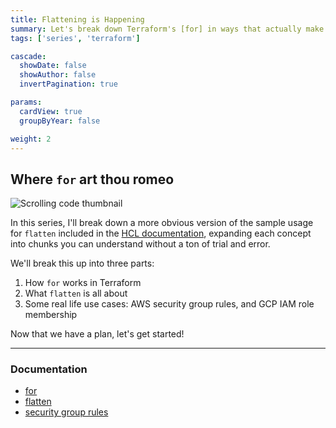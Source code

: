 ```yaml
---
title: Flattening is Happening
summary: Let's break down Terraform's [for] in ways that actually make sense. A 3-part series.
tags: ['series', 'terraform']

cascade:
  showDate: false
  showAuthor: false
  invertPagination: true

params:
  cardView: true
  groupByYear: false

weight: 2
---
```


## Where `for` art thou romeo

![Scrolling code thumbnail](./feature-thumb.gif)

In this series, I'll break down a more obvious version of the sample usage for `flatten` included in the [HCL documentation](https://developer.hashicorp.com/terraform/language/functions/flatten#flattening-nested-structures-for-for_each), expanding each concept into chunks you can understand without a ton of trial and error.

We'll break this up into three parts:
1) How `for` works in Terraform
2) What `flatten` is all about
3) Some real life use cases: AWS security group rules, and GCP IAM role membership

Now that we have a plan, let's get started!

---

### Documentation

- [for](https://developer.hashicorp.com/terraform/language/expressions/for)
- [flatten](https://developer.hashicorp.com/terraform/language/functions/flatten)
- [security group rules](https://aws.amazon.com/blogs/aws/easily-manage-security-group-rules-with-the-new-security-group-rule-id/)
